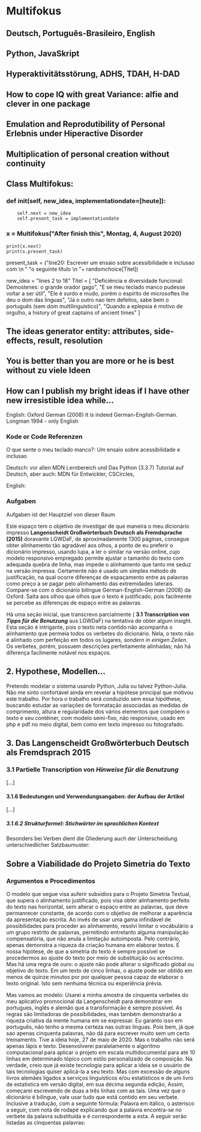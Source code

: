 # Multifokus
## Deutsch, Português-Brasileiro, English
## Python, JavaSkript
## Hyperaktivitätsstörung, ADHS, TDAH, H-DAD
## How to cope IQ with great Variance: alfie and clever in one package 
## Emulation and Reprodutibility of Personal Erlebnis under Hiperactive Disorder
## Multiplication of personal creation without continuity
## Class Multifokus: 
###   def __init__(self, new_idea, implementationdate=[heute]):
        
        self.next = new_idea
        self.present_task = implementationdate
        
### x = Multifokus("After finish this", Montag, 4, August 2020)

    print(x.next)
    print(x.present_task)
    

present_task = ("line20: Escrever um ensaio sobre acessibilidade e inclusao com \n "
                "o seguinte título \n "+ randomchoice[Titel])
                
new_idea = "lines 2 to 18"
Titel = [
"Deficiência e diversidade funcional: Demostenes: o grande orador gago",
"E se meu teclado manco pudesse voltar a ser útil",
"Ele é surdo e mudo, porém o espírito de microsoftes lhe deu o dom das línguas",
"Já o outro nao tem defeitos, sabe bem o português (sem dom multilinguístico)",
"Quando a eplepsia é motivo de orgulho, a history of great captains of ancient times"
]

 

    


## The ideas generator entity: attributes, side-effects, result, resolution
## You is better than you are more or he is best without zu viele Ideen
## How can I publish my bright ideas if I have other new irresistible idea while...

  


English: Oxford German (2008) It is indeed German-English-German.
         Longman 1994 - only English

### Kode or Code Referenzen

O que sente o meu teclado manco?: Um ensaio sobre acessibilidade e inclusao


Deutsch: vor allen MDN Lernbereich und Das Python (3.3.7) Tutorial auf Deutsch, aber auch:
MDN für Entwickler, CSCircles, 

English:


### Aufgaben

Aufgaben ist der Hauptziel von dieser Raum





Este espaço tem o objetivo de investigar de que maneira o meu dicionário impresso **Langenscheidt Großwörterbuch Deutsch als Fremdsprache (2015)** doravante <abbr>LGWDaF</abbr>, de aproximadamente 1300 páginas, consegue obter alinhamento tão agradável aos olhos, a ponto de eu preferir o dicionário impresso, usando lupa, a ler o similar na versão online, cujo modelo responsivo empregado permite ajustar o tamanho do texto com adequada quebra de linha, mas impede o alinhamento que tanto me seduz na versão impressa. Certamente não é usado um simples método de justificação, na qual ocorre diferenças de espaçamento entre as palavras como preço a se pagar pelo alinhamento das extremidades laterais. Compare-se com o dicionário bilíngue German-English-German (2008) da Oxford. Salta aos olhos que olhos que o texto é justificado, pois facilmente se percebe as diferenças de espaço entre as palavras. 

Há uma seção inicial, que transcrevo parcialmente ( **3.1 Transcription von _Tipps für die Benutzung_** aus LGWDaF) na tentativa de obter algum insight. Esta seção é intrigante, pois o texto nela contido não acompanha o alinhamento que permeia todos os verbetes do dicionário. Nela, o texto não é alinhado com perfeição em todos os lugares,  *sondern in einigen Zeilen*. Os verbetes, porém, possuem descrições perfeitamente alinhadas; não há diferença facilmente notável nos espaços.

## 2. Hypothese, Modellen...
Pretendo modelar o sistema usando Python, Julia ou talvez Python-Julia. Não me sinto confortável ainda em revelar a hipótese principal que motivou este trabalho. Por hora o trabalho será conduzido sem essa hipóthese, buscando estudar as variações de formatação associadas as medidas de comprimento, altura e regularidade dos vários elementos que compõem o texto e seu contêiner, com modelo semi-fixo, não responsivo, usado em php e pdf no meio digital, bem como em texto impresso ou fotografado.

## 3. Das Langenscheidt Großwörterbuch Deutsch als Fremdsprach 2015 
### 3.1 Partielle Transcription von _Hinweise für die Benutzung_
[...]
#### 3.1.6 Bedeutungen und Verwendungsangaben: der Aufbau der Artikel



[...]
##### 3.1.6.2 Strukturformel: Stichwörter im sprachlichen Kontext
Besonders bei Verben dient die Gliederung auch der Unterscheidung unterschiedlicher Satzbaumuster:

## Sobre a Viabilidade do Projeto Simetria do Texto
### Argumentos e Procedimentos

O modelo que segue visa auferir subsídios para o Projeto Simetria Textual, que supera o alinhamento justificado, pois visa obter alinhamento perfeito do texto nas horizontal, sem alterar o espaço entre as palavras, que deve permanrecer constante, de acordo com o objetivo de melhorar a aparência da apresentação escrita. Ao invés de usar uma gama infindável de possibilidades para proceder ao alinhamento, resolvi limitar o vocábulário a um grupo restrito de palavras, permitindo entretanto alguma manipulação compensatória, que não anula a limitação autoimposta. Pelo contrário, apenas demonstra a riqueza da criação humana em elaborar textos. É nossa hipótese, de que a simetria do texto é sempre possível se procedermos ao ajuste do texto por meio de substituição ou acréscimo. Mas há uma regra de ouro: o ajuste não pode alterar o significado global ou objetivo do texto. Em um texto de cinco linhas, o ajuste pode ser obtido em menos de quinze minutos por por qualquer pessoa capaz de elaborar o texto original. Isto sem nenhuma técnica ou experiência prévia. 

Mas vamos ao modelo: Usarei a minha amostra de cinquenta verbetes do meu aplicativo promocional da Langenscheidt para demonstrar em portugues, inglês e alemão que a transformação é sempre possível. As regras são limitadoras de possibilidades, mas também demonstrarão a riqueza criativa da mente humana em se expressar. Eu garanto isso em português, não tenho a mesma certeza nas outras línguas. Pois bem, já que sao apenas cinquenta palavras, não dá para escrever muito sem um certo treinamento. Tive a ideia hoje, 27 de maio de 2020. Mas o trabalho não será apenas lápis e texto. Desenvolverei paralelamente o algoritmo computacional para aplicar o projeto em escala multidocumental para até 10 linhas em determinado tópico com estilo personalizado de composição. Na verdade, creio que já existe tecnologia para aplicar a ideia se o usuário de tais tecnologias quiser aplicá-la a seu texto. Mas com excessão de alguns livros alemães ligados a serviços linguísticos e/ou estatísticos e de um livro de estatistica em versão digital, em sua décima segunda edição, Assim, começarei escrevendo de duas a três linhas com as tais. Uma vez que o dicionário é bilíngue, vale usar tudo que está contido em seu verbete. Inclusive a tradução, com a seguinte fórmula: Palavra em itálico, o asterisco a seguir, com nota de rodapé explicando que a palavra encontra-se no verbete da palavra substituída e é correspondente a esta. 
    A seguir serão listadas as cinquentas palavras:




